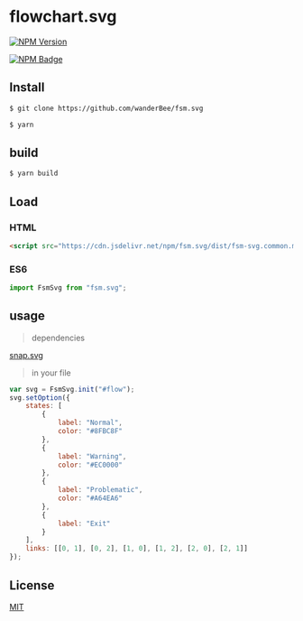 # flowchart.svg

[![NPM Version](https://img.shields.io/npm/v/fsm.svg.svg)](https://www.npmjs.com/package/fsm.svg)

[![NPM Badge](https://nodei.co/npm/fsm.svg.png?downloads=true)](https://www.npmjs.com/package/fsm.svg)

## Install

```bash
$ git clone https://github.com/wanderBee/fsm.svg
```

```bash
$ yarn
```

## build

```bash
$ yarn build
```

## Load

### HTML

```html
<script src="https://cdn.jsdelivr.net/npm/fsm.svg/dist/fsm-svg.common.min.js"></script>
```

### ES6

```js
import FsmSvg from "fsm.svg";
```

## usage

> dependencies

[snap.svg](http://snapsvg.io)

> in your file

```javascript
var svg = FsmSvg.init("#flow");
svg.setOption({
	states: [
		{
			label: "Normal",
			color: "#8FBC8F"
		},
		{
			label: "Warning",
			color: "#EC0000"
		},
		{
			label: "Problematic",
			color: "#A64EA6"
		},
		{
			label: "Exit"
		}
	],
	links: [[0, 1], [0, 2], [1, 0], [1, 2], [2, 0], [2, 1]]
});
```

## License

[MIT](LICENSE)
